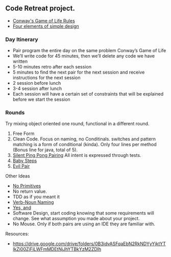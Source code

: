 ## Code Retreat project.

* [Conway's Game of Life Rules](https://docs.google.com/document/d/1NmoeDNgfEKAYD7Kz-ITcS1eEyS923-wZjVStaShetQU/edit)
* [Four elements of simple design](https://docs.google.com/document/d/1d9hidMBt4F5Mmwq80-XKmgtDGV11cqz6pp-i819jJJE/edit)


### Day Itinerary
* Pair program the entire day on the same problem Conway’s Game of Life
* We’ll write code for 45 minutes, then we’ll delete any code we have written
* 5-10 minutes retro after each session
* 5 minutes to find the next pair for the next session and receive instructions for the next session
* 2 session before lunch
* 3-4 session after lunch
* Each session will have a certain set of constraints that will be explained before we start the session


### Rounds
Try mixing object oriented one round, functional in a different round.
1. Free Form
2. Clean Code. Focus on naming, no Conditinals. switches and pattern matching is a form of conditional (kinda).
    Only four lines per method (Bonus line for java, total of 5).
3. [Silent Ping Pong Pairing](https://docs.google.com/document/d/16_8WcKliYtPu_71uukiZDPLB65MxcZCkycjIVQ1Ejtw/edit) All intent is expressed through tests.
4. [Baby Steps](https://docs.google.com/document/d/1Q6MTVWa88xEyDkv4jUq5tNbypSvPnthbA3shmB28rbc/edit)
5. [Evil Pair](https://docs.google.com/document/d/1WcAUdyrfTtmU2KYZacmaTNZgk_sB6eZIv13DSyUUSOU/edit)

Other Ideas
* [No Primitives](https://docs.google.com/document/d/1RSvUaGhxf8Gc46wEVAGgyGRDAE8YSZrQwIC70UukxsE/edit)
* No return value.
* TDD as if you meant it
* [Verb-Noun Naming](https://docs.google.com/document/d/1231bDylwm3IQ3mpLV4-sF_QYUoJeNM3ZnBROOgx11VE/edit)
* [Yes, and](https://docs.google.com/document/d/14Uulhj_X2huOpE3_RJioGKIV_trYxTCLDuuPiAUhsqM/edit)
* Software Design, start coding knowing that some requirements will change. See what assumption you made about your project.
* No Mouse. Only if both pairs are using an IDE they are familiar with.


Resources:
  * https://drive.google.com/drive/folders/0B3idvASFqaEbN2RkNDYyYjktYTlkZi00ZjFiLWFmMDEtNjJhYTBkYzM2ZDlh
